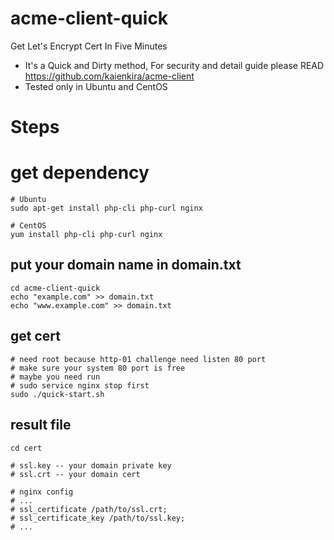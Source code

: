 # acme-client-quick
Get Let's Encrypt Cert In Five Minutes

* It's a Quick and Dirty method, For security and detail guide please READ
  https://github.com/kaienkira/acme-client
* Tested only in Ubuntu and CentOS

# Steps
# get dependency
```
# Ubuntu
sudo apt-get install php-cli php-curl nginx

# CentOS
yum install php-cli php-curl nginx
```

## put your domain name in domain.txt
```
cd acme-client-quick
echo "example.com" >> domain.txt
echo "www.example.com" >> domain.txt
```

## get cert
```
# need root because http-01 challenge need listen 80 port
# make sure your system 80 port is free
# maybe you need run
# sudo service nginx stop first
sudo ./quick-start.sh
```

## result file
```
cd cert

# ssl.key -- your domain private key
# ssl.crt -- your domain cert

# nginx config
# ...
# ssl_certificate /path/to/ssl.crt;
# ssl_certificate_key /path/to/ssl.key;
# ...
```
